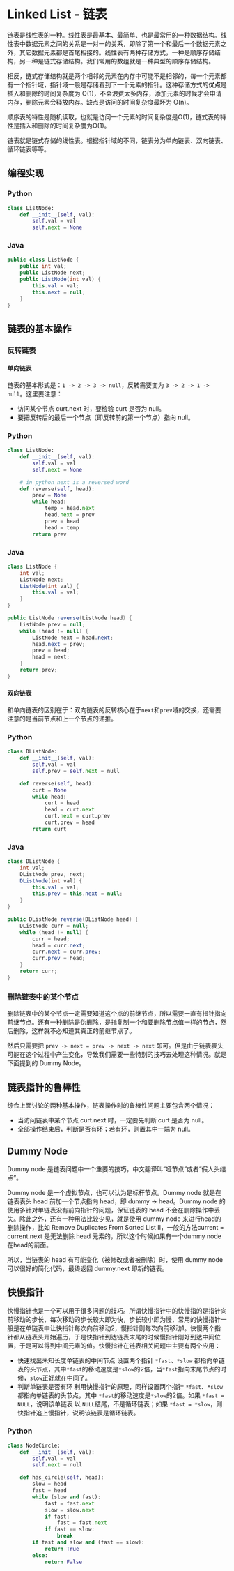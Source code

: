 # Linked List - 链表

链表是线性表的一种。线性表是最基本、最简单、也是最常用的一种数据结构。线性表中数据元素之间的关系是一对一的关系，即除了第一个和最后一个数据元素之外，其它数据元素都是首尾相接的。线性表有两种存储方式，一种是顺序存储结构，另一种是链式存储结构。我们常用的数组就是一种典型的顺序存储结构。

相反，链式存储结构就是两个相邻的元素在内存中可能不是相邻的，每一个元素都有一个指针域，指针域一般是存储着到下一个元素的指针。这种存储方式的**优点**是插入和删除的时间复杂度为 O(1)，不会浪费太多内存，添加元素的时候才会申请内存，删除元素会释放内存。缺点是访问的时间复杂度最坏为 O(n)。

顺序表的特性是随机读取，也就是访问一个元素的时间复杂度是O(1)，链式表的特性是插入和删除的时间复杂度为O(1)。

链表就是链式存储的线性表。根据指针域的不同，链表分为单向链表、双向链表、循环链表等等。

## 编程实现

### Python

```python
class ListNode:
    def __init__(self, val):
        self.val = val
        self.next = None
```

### Java

```java
public class ListNode {
    public int val;
    public ListNode next;
    public ListNode(int val) {
        this.val = val;
        this.next = null;
    }
}
```

## 链表的基本操作

### 反转链表

#### 单向链表

链表的基本形式是：`1 -> 2 -> 3 -> null`，反转需要变为 `3 -> 2 -> 1 -> null`。这里要注意：
- 访问某个节点 curt.next 时，要检验 curt 是否为 null。
- 要把反转后的最后一个节点（即反转前的第一个节点）指向 null。

### Python

```python
class ListNode:
    def __init__(self, val):
        self.val = val
        self.next = None

    # in python next is a reversed word
    def reverse(self, head):
        prev = None
        while head:
            temp = head.next
            head.next = prev
            prev = head
            head = temp
        return prev
```

### Java

```java
class ListNode {
    int val;
    ListNode next;
    ListNode(int val) {
        this.val = val;
    }
}

public ListNode reverse(ListNode head) {
    ListNode prev = null;
    while (head != null) {
        ListNode next = head.next;
        head.next = prev;
        prev = head;
        head = next;
    }
    return prev;
}
```

#### 双向链表

和单向链表的区别在于：双向链表的反转核心在于`next`和`prev`域的交换，还需要注意的是当前节点和上一个节点的递推。

### Python

```python
class DListNode:
    def __init__(self, val):
        self.val = val
        self.prev = self.next = null

    def reverse(self, head):
        curt = None
        while head:
            curt = head
            head = curt.next
            curt.next = curt.prev
            curt.prev = head
        return curt
```

### Java

```java
class DListNode {
    int val;
    DListNode prev, next;
    DListNode(int val) {
        this.val = val;
        this.prev = this.next = null;
    }
}

public DListNode reverse(DListNode head) {
    DListNode curr = null;
    while (head != null) {
        curr = head;
        head = curr.next;
        curr.next = curr.prev;
        curr.prev = head;
    }
    return curr;
}
```

### 删除链表中的某个节点

删除链表中的某个节点一定需要知道这个点的前继节点，所以需要一直有指针指向前继节点。还有一种删除是伪删除，是指复制一个和要删除节点值一样的节点，然后删除，这样就不必知道其真正的前继节点了。

然后只需要把 `prev -> next = prev -> next -> next` 即可。但是由于链表表头可能在这个过程中产生变化，导致我们需要一些特别的技巧去处理这种情况。就是下面提到的 Dummy Node。

## 链表指针的鲁棒性

综合上面讨论的两种基本操作，链表操作时的鲁棒性问题主要包含两个情况：
- 当访问链表中某个节点 curt.next 时，一定要先判断 curt 是否为 null。
- 全部操作结束后，判断是否有环；若有环，则置其中一端为 null。

## Dummy Node

Dummy node 是链表问题中一个重要的技巧，中文翻译叫“哑节点”或者“假人头结点”。

Dummy node 是一个虚拟节点，也可以认为是标杆节点。Dummy node 就是在链表表头 head 前加一个节点指向 head，即 dummy -> head。Dummy node 的使用多针对单链表没有前向指针的问题，保证链表的 head 不会在删除操作中丢失。除此之外，还有一种用法比较少见，就是使用 dummy node 来进行head的删除操作，比如 Remove Duplicates From Sorted List II，一般的方法current = current.next 是无法删除 head 元素的，所以这个时候如果有一个dummy node在head的前面。

所以，当链表的 head 有可能变化（被修改或者被删除）时，使用 dummy node 可以很好的简化代码，最终返回 dummy.next 即新的链表。

## 快慢指针

快慢指针也是一个可以用于很多问题的技巧。所谓快慢指针中的快慢指的是指针向前移动的步长，每次移动的步长较大即为快，步长较小即为慢，常用的快慢指针一般是在单链表中让快指针每次向前移动2，慢指针则每次向前移动1。快慢两个指针都从链表头开始遍历，于是快指针到达链表末尾的时候慢指针刚好到达中间位置，于是可以得到中间元素的值。快慢指针在链表相关问题中主要有两个应用：
- 快速找出未知长度单链表的中间节点
	设置两个指针 `*fast`、`*slow` 都指向单链表的头节点，其中`*fast`的移动速度是`*slow`的2倍，当`*fast`指向末尾节点的时候，`slow`正好就在中间了。
- 判断单链表是否有环
	利用快慢指针的原理，同样设置两个指针 `*fast`、`*slow` 都指向单链表的头节点，其中 `*fast`的移动速度是`*slow`的2倍。如果 `*fast = NULL`，说明该单链表 以 `NULL`结尾，不是循环链表；如果 `*fast = *slow`，则快指针追上慢指针，说明该链表是循环链表。

### Python

```python
class NodeCircle:
    def __init__(self, val):
        self.val = val
        self.next = null

    def has_circle(self, head):
        slow = head
        fast = head
        while (slow and fast):
            fast = fast.next
            slow = slow.next
            if fast:
                fast = fast.next
            if fast == slow:
                break
        if fast and slow and (fast == slow):
            return True
        else:
            return False
```
